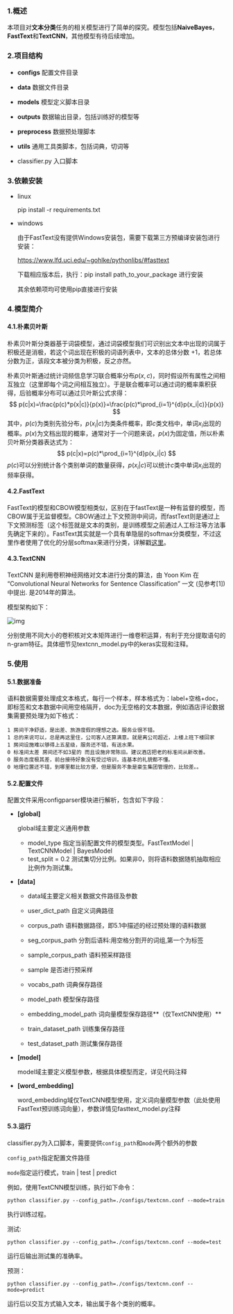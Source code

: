 ### 1.概述

本项目对**文本分类**任务的相关模型进行了简单的探究。模型包括**NaiveBayes**，**FastText**和**TextCNN**，其他模型有待后续增加。

### 2.项目结构

- **configs** 配置文件目录

- **data**  数据文件目录
- **models**  模型定义脚本目录
- **outputs**  数据输出目录，包括训练好的模型等
- **preprocess**  数据预处理脚本
- **utils**  通用工具类脚本，包括词典，切词等
- classifier.py  入口脚本

### 3.依赖安装

* linux

  pip install -r requirements.txt

* windows

  由于FastText没有提供Windows安装包，需要下载第三方预编译安装包进行安装：

  https://www.lfd.uci.edu/~gohlke/pythonlibs/#fasttext

  下载相应版本后，执行：pip install path_to_your_package 进行安装

  其余依赖项均可使用pip直接进行安装

### 4.模型简介

#### 4.1.朴素贝叶斯

朴素贝叶斯分类器基于词袋模型，通过词袋模型我们可识别出文本中出现的词属于积极还是消极，若这个词出现在积极的词语列表中，文本的总体分数 +1，若总体分数为正，该段文本被分类为积极，反之亦然。

朴素贝叶斯通过统计词频信息学习联合概率分布$p(x,c)$，同时假设所有属性之间相互独立（这里即每个词之间相互独立）。于是联合概率可以通过词的概率乘积获得，后验概率分布可以通过贝叶斯公式求得：
$$
p(c|x)=\frac{p(c)*p(x|c)}{p(x)}=\frac{p(c)*\prod_{i=1}^{d}p(x_i|c)}{p(x)}
$$
其中，$p(c)$为类别先验分布，$p(x_i|c)$为类条件概率，即$c$类文档中，单词$x_i$出现的概率。$p(x)$为文档出现的概率，通常对于一个问题来说，$p(x)$为固定值，所以朴素贝叶斯分类器表达式为：
$$
p(c|x)=p(c)*\prod_{i=1}^{d}p(x_i|c)
$$
$p(c)$可以分别统计各个类别单词的数量获得，$p(x_i|c)$可以统计$c$类中单词$x_i$出现的频率获得。

#### 4.2.FastText

FastText的模型和CBOW模型相类似，区别在于fastText是一种有监督的模型，而CBOW属于无监督模型。CBOW通过上下文预测中间词，而fastText则是通过上下文预测标签（这个标签就是文本的类别，是训练模型之前通过人工标注等方法事先确定下来的）。FastText其实就是一个具有单隐层的softmax分类模型，不过这里作者使用了优化的分层softmax来进行分类，详解戳[这里](https://blog.csdn.net/weixin_36604953/article/details/78324834)。
#### 4.3.TextCNN

TextCNN 是利用卷积神经网络对文本进行分类的算法，由 Yoon Kim 在 “Convolutional Neural Networks for Sentence Classification” 一文 (见参考[1]) 中提出. 是2014年的算法。

模型架构如下：

![img](https://github.com/Boreaso/ALFramework/raw/master/images/TextCNN.png)

分别使用不同大小的卷积核对文本矩阵进行一维卷积运算，有利于充分提取语句的n-gram特征。具体细节见textcnn_model.py中的keras实现和注释。

### 5.使用

#### 5.1.数据准备

语料数据需要处理成文本格式，每行一个样本，样本格式为：label+空格+doc，即标签和文本数据中间用空格隔开，doc为无空格的文本数据，例如酒店评论数据集需要预处理为如下格式：

```
1 房间干净舒适，是出差、旅游度假的理想之选。服务业很不错。
1 总的来说可以，总是再这里住，公司客人还算满意。就是离公司超近，上楼上班下楼回家
1 房间设施难以够得上五星级，服务还不错，有送水果。
0 标准间太差 房间还不如3星的 而且设施非常陈旧。建议酒店把老的标准间从新改善。
0 服务态度极其差，前台接待好象没有受过培训，连基本的礼貌都不懂。
0 地理位置还不错，到哪里都比较方便，但是服务不象是豪生集团管理的，比较差。。
```

#### 5.2.配置文件

配置文件采用configparser模块进行解析，包含如下字段：

- **[global]**

  global域主要定义通用参数

  * model_type 指定当前配置文件的模型类型。FastTextModel | TextCNNModel | BayesModel
  * test_split = 0.2 测试集切分比例。如果非0，则将语料数据随机抽取相应比例作为测试集。

- **[data]**

  * data域主要定义相关数据文件路径及参数

  * user_dict_path 自定义词典路径

  * corpus_path 语料数据路径，即5.1中描述的经过预处理的语料数据

  * seg_corpus_path 分割后语料:用空格分割开的词组,第一个为标签

  * sample_corpus_path 语料预采样路径

  * sample 是否进行预采样

  * vocabs_path 词典保存路径

  * model_path 模型保存路径

  * embedding_model_path 词向量模型保存路径**（仅TextCNN使用）**

  * train_dataset_path 训练集保存路径 

  * test_dataset_path 测试集保存路径

- **[model]**

  model域主要定义模型参数，根据具体模型而定，详见代码注释

- **[word_embedding]**

  word_embedding域仅TextCNN模型使用，定义词向量模型参数（此处使用FastText预训练词向量），参数详情见fasttext_model.py注释

#### 5.3.运行

classifier.py为入口脚本，需要提供`config_path`和`mode`两个额外的参数

`config_path`指定配置文件路径

`mode`指定运行模式，train | test | predict

例如，使用TextCNN模型训练，执行如下命令：

```shell
python classifier.py --config_path=./configs/textcnn.conf --mode=train
```
执行训练过程。

测试:

```shell
python classifier.py --config_path=./configs/textcnn.conf --mode=test
```

运行后输出测试集的准确率。

预测：

```shell
python classifier.py --config_path=./configs/textcnn.conf --mode=predict
```

运行后以交互方式输入文本，输出属于各个类别的概率。





